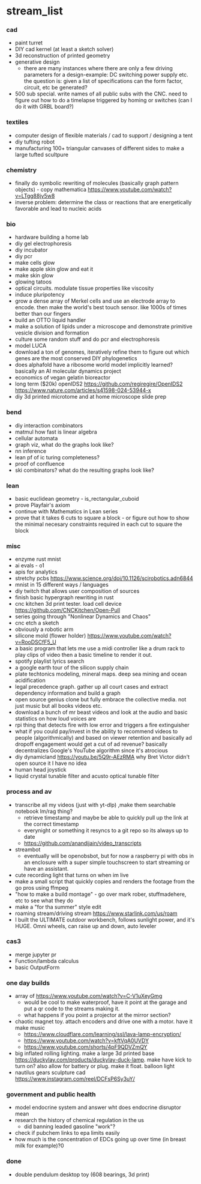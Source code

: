 # stream_list

### cad 
* paint turret
* DIY cad kernel (at least a sketch solver)
* 3d reconstruction of printed geometry 
* generative design
    * there are many instances where there are only a few driving parameters for a design-example: DC switching power supply etc. the question is: given a list of specifications can the form factor, circuit, etc be generated? 
* 500 sub special. write names of all public subs with the CNC. need to figure out how to do a timelapse triggered by homing or switches (can I do it with GRBL board?)

### textiles
* computer design of flexible materials / cad to support / designing a tent
* diy tufting robot
* manufacturing 100+ triangular canvases of different sides to make a large tufted scultpure 

### chemistry 
* finally do symbolic rewriting of molecules (basically graph pattern objects) - copy mathematica https://www.youtube.com/watch?v=LTgg88jy5w8
* inverse problem: determine the class or reactions that are energetically favorable and lead to nucleic acids 

### bio 
* hardware building a home lab
* diy gel electrophoresis 
* diy incubator
* diy pcr
* make cells glow
* make apple skin glow and eat it
* make skin glow 
* glowing tatoos
* optical circuits. modulate tissue properties like viscosity 
* induce pluripotency 
* grow a dense array of Merkel cells and use an electrode array to encode. then make the world's best touch sensor. like 1000s of times better than our fingers 
* build an OTTO liquid handler
* make a solution of lipids under a microscope and demonstrate primitive vesicle division and formation 
* culture some random stuff and do pcr and electrophoresis 
* model LUCA 
* download a ton of genomes, iteratively refine them to figure out which genes are the most conserved DIY phylogenetics
* does alphafold have a ribosome world model implicitly learned? basically an AI molecular dynamics project
* economics of vegan gelatin bioreactor
* long term ($20k) openIDS2 https://github.com/regiregire/OpenIDS2 https://www.nature.com/articles/s41598-024-53944-x
* diy 3d printed microtome and at home microscope slide prep 

### bend
* diy interaction combinators 
* matmul how fast is linear algebra 
* cellular automata
* graph viz, what do the graphs look like?
* nn inference 
* lean pf of ic turing completeness?
* proof of confluence 
* ski combinators? what do the resulting graphs look like?

### lean 
* basic euclidean geometry - is_rectangular_cuboid
* prove Playfair's axiom
* continue with Mathematics in Lean series 
* prove that it takes 6 cuts to square a block - or figure out how to show the minimal necesary constraints required in each cut to square the block 

### misc
* enzyme rust mnist 
* ai evals - o1 
* apis for analytics
* stretchy pcbs https://www.science.org/doi/10.1126/scirobotics.adn6844
* mnist in 15 different ways / languages 
* diy twitch that allows user composition of sources 
* finish basic hypergraph rewriting in rust
* cnc kitchen 3d print tester. load cell device https://github.com/CNCKitchen/Open-Pull 
* series going through "Nonlinear Dynamics and Chaos" 
* cnc etch a sketch
* obviously a robotic arm 
* silicone mold (flower holder) https://www.youtube.com/watch?v=RooDSCfF5_U 
* a basic program that lets me use a midi controller like a drum rack to play clips of video then a basic timeline to render it out.
* spotify playlist lyrics search
* a google earth tour of the silicon supply chain
* plate techtonics modeling, mineral maps. deep sea mining and ocean acidification
* legal precedence graph. gather up all court cases and extract dependency information and build a graph
* open source genius clone but fully embrace the collective media. not just music but all books videos etc. 
* download a bunch of mr beast videos and look at the audio and basic statistics on how loud voices are 
* rpi thing that detects fire with low error and triggers a fire extinguisher
* what if you could pay/invest in the ability to recommend videos to people (algorithmically) and based on viewer retention and basically ad dropoff engagement would get a cut of ad revenue? basically decentralizes Google's YouTube algorithm since it's atrocious 
* diy dynamicland https://youtu.be/5Q9r-AEzRMA why Bret Victor didn't open source it I have no idea
* human head joystick
* liquid crystal tunable filter and acusto optical tunable filter 

### process and av
* transcribe all my videos (just with yt-dlp) ,make them searchable notebook lm/rag thing? 
    - retrieve timestamp and maybe be able to quickly pull up the link at the correct timestamp 
    - everynight or something it resyncs to a git repo so its always up to date 
    - https://github.com/anandijain/video_transcripts
* streambot
    * eventually will be openobsbot, but for now a raspberry pi with obs in an enclosure with a super simple touchscreen to start streaming or have an assistant.
* cute recording light that turns on when im live
* make a small script that quickly copies and renders the footage from the go pros using ffmpeg 
* "how to make a build montage" - go over mark rober, stuffmadehere, etc to see what they do 
* make a "for tha summer" style edit
* roaming stream/driving stream https://www.starlink.com/us/roam 
* I built the ULTIMATE outdoor workbench, follows sunlight power, and it's HUGE. Omni wheels, can raise up and down, auto leveler 

### cas3 
* merge jupyter pr  
* Function/lambda calculus
* basic OutputForm 

### one day builds
* array of https://www.youtube.com/watch?v=C-V1uXeyGmg 
    * would be cool to make waterproof, have it point at the garage and put a qr code to the streams making it.
    * what happens if you point a projector at the mirror section?
* chaotic magnet toy. attach encoders and drive one with a motor. have it make music 
    * https://www.cloudflare.com/learning/ssl/lava-lamp-encryption/
    * https://www.youtube.com/watch?v=kftVqA0UVDY
    * https://www.youtube.com/shorts/4pF9QDVZmQY
* big inflated rolling lighting. make a large 3d printed base https://duckylay.com/products/duckylay-duck-lamp. make have kick to turn on? also allow for battery or plug. make it float. balloon light
* nautilus gears sculpture cad https://www.instagram.com/reel/DCFsP6Sy3uY/

### government and public health
* model endocrine system and answer wht does endocrine disruptor mean
* research the history of chemical regulation in the us 
    * did banning leaded gasoline "work"?
* check if pubchem links to epa limits easily 
* how much is the concentration of EDCs going up over time (in breast milk for example)?0

### done
* double pendulum desktop toy (608 bearings, 3d print)